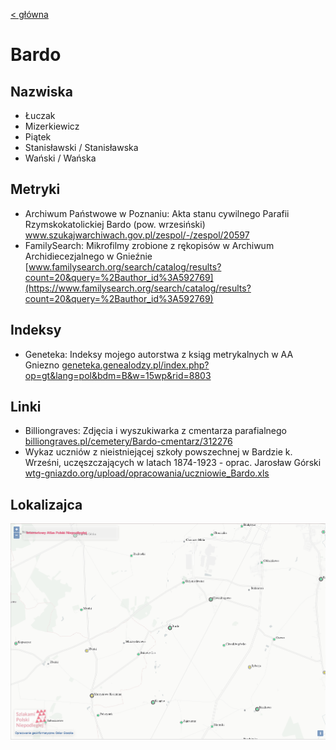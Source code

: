 [< główna](../README.md)
# Bardo
## Nazwiska
+ Łuczak
+ Mizerkiewicz
+ Piątek
+ Stanisławski / Stanisławska
+ Wański / Wańska

## Metryki
+ Archiwum Państwowe w Poznaniu: Akta stanu cywilnego Parafii Rzymskokatolickiej Bardo (pow. wrzesiński) [www.szukajwarchiwach.gov.pl/zespol/-/zespol/20597 ](https://www.szukajwarchiwach.gov.pl/zespol/-/zespol/20597)
+ FamilySearch: Mikrofilmy zrobione z rękopisów w Archiwum Archidiecezjalnego w Gnieźnie [www.familysearch.org/search/catalog/results?count=20&query=%2Bauthor_id%3A592769](https://www.familysearch.org/search/catalog/results?count=20&query=%2Bauthor_id%3A592769)

## Indeksy
+ Geneteka: Indeksy mojego autorstwa z ksiąg metrykalnych w AA Gniezno [geneteka.genealodzy.pl/index.php?op=gt&lang=pol&bdm=B&w=15wp&rid=8803](https://geneteka.genealodzy.pl/index.php?op=gt&lang=pol&bdm=B&w=15wp&rid=8803)

## Linki
+ Billiongraves: Zdjęcia i wyszukiwarka z cmentarza parafialnego [billiongraves.pl/cemetery/Bardo-cmentarz/312276](https://billiongraves.pl/cemetery/Bardo-cmentarz/312276)
+ Wykaz uczniów z nieistniejącej szkoły powszechnej w Bardzie k. Wrześni, uczęszczających w latach 1874-1923 - oprac. Jarosław Górski [wtg-gniazdo.org/upload/opracowania/uczniowie_Bardo.xls](http://wtg-gniazdo.org/upload/opracowania/uczniowie_Bardo.xls)

## Lokalizajca
![Bardo z Internetowego Atlasu Polski Niepodległej](img/bardo_iapn.png)
